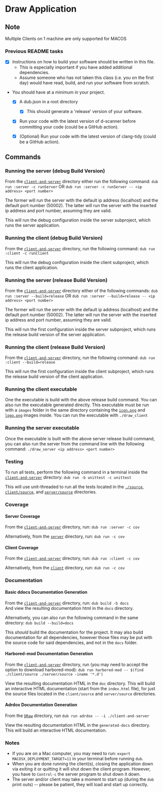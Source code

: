 # Draw Application #

## Note ##
Multiple Clients on 1 machine are only supported for MACOS

### Previous README tasks ###
- [x] Instructions on how to build your software should be written in this file.
	- This is especially important if you have added additional dependencies.
	- Assume someone who has not taken this class (i.e. you on the first day) would have read, build, and run your software from scratch.
- You should have at a minimum in your project.
	- [x] A dub.json in a root directory
    	- [x] This should generate a 'release' version of your software.
  - [x] Run your code with the latest version of d-scanner before committing your code (could be a GitHub action).
  - [x] (Optional) Run your code with the latest version of clang-tidy  (could be a GitHub action).


## Commands ##

### Running the server (debug Build Version) ###
From the [`client-and-server`](../../../client-and-server) directory either run the following command: `dub run :server -c runServer` OR `dub run :server -c runServer -- <ip address> <port number>`

The former will run the server with the default ip address (localhost) and the default port number (50002). The latter will run the server with the inserted ip address and port number, assuming they are valid.

This will run the debug configuration inside the server subproject, which runs the server application.

### Running the client (debug Build Version) ###
From the [`client-and-server`](../../../client-and-server) directory, run the following command: `dub run :client -c runClient`

This will run the debug configuration inside the client subproject, which runs the client application.

### Running the server (release Build Version) ###
From the [`client-and-server`](../../../client-and-server) directory either of the following commands: `dub run :server --build=release` OR `dub run :server --build=release -- <ip address> <port number>`

The former will run the server with the default ip address (localhost) and the default port number (50002). The latter will run the server with the inserted ip address and port number, assuming they are valid.

This will run the first configuration inside the server subproject, which runs the release build version of the server application.

### Running the client (release Build Version) ###
From the [`client-and-server`](../../../client-and-server) directory, run the following command: `dub run :client --build=release`

This will run the first configuration inside the client subproject, which runs the release build version of the client application.

### Running the client executable ###
One the executable is build with the above release build command. You can also run the executable generated directly. This executable must be run with a `images` folder in the same directory containing the [`icon.png`](../../../client-and-server/images/icon.png) and [`logo.png`](../../../client-and-server/images/logo.png) images inside. You can run the executable with `./draw_client`

### Running the server executable ###
Once the executable is built with the above server release build command, you can also run the server from the command line with the following command: `./draw_server <ip address> <port number>`


### Testing ###
To run all tests, perform the following command in a terminal inside the [`client-and-server`](../../../client-and-server) directory: `dub run -b unittest -c unittest`

This will use unit-threaded to run all the tests located in the [`./source`](../../../client-and-server/source/.), [`client/source`](../../../client-and-server/client/source), and 
[`server/source`](../../../client-and-server/server/source) directories.

### Coverage ###
#### Server Coverage ####
From the [`client-and-server`](../../../client-and-server) directory, run: `dub run :server -c cov`

Alternatively, from the [`server`](../../../client-and-server/server) directory, run: `dub run -c cov`

#### Client Coverage ####
From the [`client-and-server`](../../../client-and-server) directory, run: `dub run :client -c cov`

Alternatively, from the [`client`](../../../client-and-server/client) directory, run: `dub run -c cov`

### Documentation ###
#### Basic ddocs Documentation Generation ####
From the [`client-and-server`](../../../client-and-server) directory, run: `dub build -b docs`  
And view the resulting documentation html in the `docs` directory. 

Alternatively, you can also run the following command in the same directory: `dub build --build=docs`

This _should_ build the documentation for the project. It may also build documentation for all 
dependencies, however those files may be put with the source code for said dependencies, 
and not in the `docs` folder.

#### Harbored-mod Documentation Generation ####
From the [`client-and-server`](../../../client-and-server) directory, run (you may need to accept the option to download harbored-mod): `dub run harbored-mod -- $(find ./client/source ./server/source -iname '*.d')`

View the resulting documentation HTML in the `doc` directory. This will build an interactive HTML documentation (start from the `index.html` file), for just the 
source files located in the `client/source` and `server/source` directories.

#### Adrdox Documentation Generation ####
From the [`DRaw`](../../../.) directory, run `dub run adrdox -- -i ./client-and-server`

View the resulting documentation HTML in the `generated-docs` directory. This will build an interactive HTML documentation.

### Notes ###
* If you are on a Mac computer, you may need to run: `export MACOSX_DEPLOYMENT_TARGET=11` in your terminal before running `dub`.
* When you are done running the client(s), closing the application down via exiting it or quitting it will shut down the client program. However, you have to `Control-c` the server program to shut down it down.
* The server and/or client may take a moment to start up (during the `dub` print outs) -- please be patient, they will load and start up correctly.
